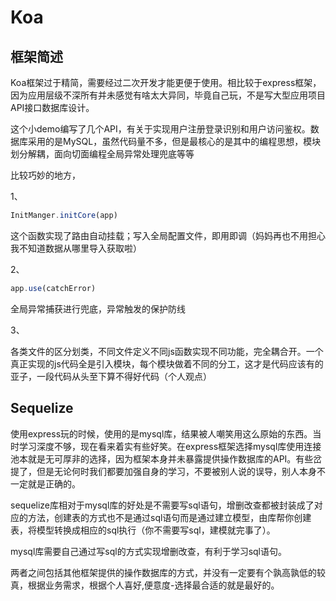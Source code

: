 # Koa

## 框架简述

Koa框架过于精简，需要经过二次开发才能更便于使用。相比较于express框架，因为应用层级不深所有并未感觉有啥太大异同，毕竟自己玩，不是写大型应用项目API接口数据库设计。

这个小demo编写了几个API，有关于实现用户注册登录识别和用户访问鉴权。数据库采用的是MySQL，虽然代码量不多，但是最核心的是其中的编程思想，模块划分解耦，面向切面编程全局异常处理兜底等等

比较巧妙的地方，

1、

```js
InitManger.initCore(app)
```

这个函数实现了路由自动挂载；写入全局配置文件，即用即调（妈妈再也不用担心我不知道数据从哪里导入获取啦）

2、

```js
app.use(catchError)
```

全局异常捕获进行兜底，异常触发的保护防线

3、

各类文件的区分划类，不同文件定义不同js函数实现不同功能，完全耦合开。一个真正实现的js代码全是引入模块，每个模块做着不同的分工，这才是代码应该有的亚子，一段代码从头至下算不得好代码（个人观点）



## Sequelize

使用express玩的时候，使用的是mysql库，结果被人嘲笑用这么原始的东西。当时学习深度不够，现在看来着实有些好笑。在express框架选择mysql库使用连接池本就是无可厚非的选择，因为框架本身并未暴露提供操作数据库的API。有些岔提了，但是无论何时我们都要加强自身的学习，不要被别人说的误导，别人本身不一定就是正确的。

sequelize库相对于mysql库的好处是不需要写sql语句，增删改查都被封装成了对应的方法，创建表的方式也不是通过sql语句而是通过建立模型，由库帮你创建表，将模型转换成相应的sql执行（你不需要写sql，建模就完事了）。

mysql库需要自己通过写sql的方式实现增删改查，有利于学习sql语句。

两者之间包括其他框架提供的操作数据库的方式，并没有一定要有个孰高孰低的较真，根据业务需求，根据个人喜好,便意度-选择最合适的就是最好的。